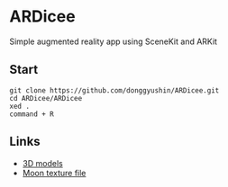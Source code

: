 # ARDicee
Simple augmented reality app using SceneKit and ARKit

## Start
```
git clone https://github.com/donggyushin/ARDicee.git
cd ARDicee/ARDicee
xed .
command + R
```

## Links
- [3D models](https://www.turbosquid.com/AssetManager/Index.cfm?stgAction=getFiles&subAction=Download&intID=979691&intType=3&csrf=20E4C114E79E5F274B53EBF1FDAB2C5CA1A99641&showDownload=1&s=1)
- [Moon texture file](https://www.solarsystemscope.com/)
